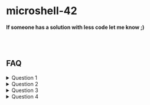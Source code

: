# microshell-42

**If someone has a solution with less code let me know ;)**

</br></br>

## FAQ 
<details>
  <summary>Question 1</summary>
  
  Why is it necessary to first duplicate the STDIN of the parent process (line 55) and then dup2 it with the one of the child process (line 41), in the case where you we use « ; » to separate process (no pipe). I thought that parent and process were sharing the same file descriptors thus the child stdin and stdout would natively be the keyboard and the terminal.

</br>

 - __Answer__: Parent and child processes share the same file descriptors. However, in this case, the reason for duplicating the STDIN of the parent process and then using dup2 to assign it to the child process is to ensure that the child process receives its input from the correct source. When the program encounters a semicolon, it creates a child process to execute the command before the senicolon, and then waits for the child process to finish before continuing with the next command. In this case, the input to the child process should come from the STDIN of the parent process. However, since the parent process is also waiting for the child process to finish, it cannot be reading from STDIN at the same time. Therefore, by duplicating the STDIN of the parent process and assigning it to the child process using dup2, the child process is guaranteed to have access to the correct input. So, duplicating the STDIN of the parent process and using dup2 to assign it to the child process is necessary to ensure that the child process receives input from the correct source when executing a command before a semicolon
</details>

<details>
  <summary>Question 2</summary>

  Why the input of the child process should come from the STDIN of the parent process ? Since we are forking, they have the same, the child cannot use his own ?

  </br>
  
  - __Answer:__ When a child process is forked from its parent process, it inherits the same file descriptors as its parent. So technically, the child process can use its own STDIN to receive input. However, in the context of this program, when the parent process encounters a semicolon, it creates a child process to execute the command before the semicolon, and then waits for the child process to finish before continuing with the next commsnd. In this case, the input to the child process should come from the STDIN of the parent process, because the parent process needs to wait for the child process to finish before it can continue reading from its own STDIN. If the child process used its own STDIN to receive input, the parent process would not be able to wait for the child process to finish because it would still be waiting for input from its own STDIN. This would cause the program to hang and become unresponsive. Therefore, to ensure that the program exevutes correctly, the STDIN of the parent process is duplicated and assigned to the child process using dup2 so that the child process can receive input from the correct source.
  
</details>


<details>
  <summary>Question 3</summary>
  
Why the parent need to close the duplicate (line 79) and redup it straight after (line 82) ?
  
</br>

- __Answer:__ The reason the parent process closes the duplicated STDIN file descriptor (line 79) and reduplicates it (line 82) is to ensure that the child process reads input from the correct source, which is the STDIN of the parent process. When the parent process encounters a semicolon and creates a child process to execute the command before the semicolon, it duplicates its own STDIN file descriptor using the dup system call, and assigns the duplicate file descriptor to the variable tmp_fd. This is because the parent process needs to keep reading input from its own STDIN, so it can't directly assign its own STDIN file descriptor to the child process. Once the child process is created, it needs to read input from the STDIN of the parent process, which is the file descriptor that was duplicated and assigned to tmp_fd. Therefore, the child process uses the dup2 system call to assign the value of tmp_fd to its own STDIN file descriptor (line 41). After the child process finishes executing, the parent process needs to wait for it to finish (line 77). Once the child process has finished, the parent process closes the duplicated STDIN file descriptor that was assigned to tmp_fd (line 79) to clean up the resources used by the child process. Then, the parent process reduplicates its own STDIN file descriptor using the dup system call (line 82), so that it can continue reading input from its own STDIN for the next command. Bottomline, the purpose of closing and reduplicating the STDIN file descriptor in the parent process is to ensure that the child process reads input from the correct source and to properly manage the resources used by the child process.

  
  </details>
  
  
  <details>
  <summary>Question 4</summary>
  
Why do we use WUNTRACED flag?
  
</br>

- __Answer:__ The purpose of using WUNTRACED in this context is to ensure that the parent process waits for the child process to complete or enter a stopped state before continuing execution. This is necessary to prevent race conditions and ensure that the child process has completed its execution before the parent process tries to read or write from the pipe or modify any shared resources.

  
  </details>
